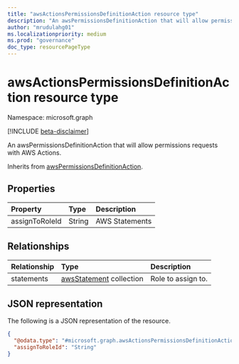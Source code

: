 ```yaml
---
title: "awsActionsPermissionsDefinitionAction resource type"
description: "An awsPermissionsDefinitionAction that will allow permissions requests with AWS Actions."
author: "mrudulahg01"
ms.localizationpriority: medium
ms.prod: "governance"
doc_type: resourcePageType
---
```


# awsActionsPermissionsDefinitionAction resource type

Namespace: microsoft.graph

[!INCLUDE [beta-disclaimer](../../includes/beta-disclaimer.md)]

An awsPermissionsDefinitionAction that will allow permissions requests with AWS Actions.

Inherits from [awsPermissionsDefinitionAction](../resources/awspermissionsdefinitionaction.md).

## Properties
|Property|Type|Description|
|:---|:---|:---|
|assignToRoleId|String|AWS Statements|

## Relationships
|Relationship|Type|Description|
|:---|:---|:---|
|statements|[awsStatement](../resources/awsstatement.md) collection|Role to assign to.|

## JSON representation
The following is a JSON representation of the resource.
<!-- {
  "blockType": "resource",
  "@odata.type": "microsoft.graph.awsActionsPermissionsDefinitionAction"
}
-->
``` json
{
  "@odata.type": "#microsoft.graph.awsActionsPermissionsDefinitionAction",
  "assignToRoleId": "String"
}
```

